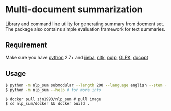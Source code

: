 # Multi-document summarization

Library and command line utility for generating summary from docment set. The
package also contains simple evaluation framework for text summaries.

## Requirement

Make sure you have [python](http://www.python.org/) 2.7+ and 
[jieba](https://github.com/fxsjy/jieba), 
[nltk](http://www.nltk.org/),
[pulp](https://pythonhosted.org/PuLP/),
[GLPK](https://www.gnu.org/software/glpk/),
[docopt](http://docopt.org/)

## Usage

```sh
$ python -m nlp_sum submodular --length 200 --language english --stem --output ~/Desktop/out --file ~/Desktop/all
$ python -m nlp_sum --help # for more info
```

```docker
$ docker pull zjn1993/nlp_sum # pull image
$ cd nlp_sum/docker && docker build .
```
